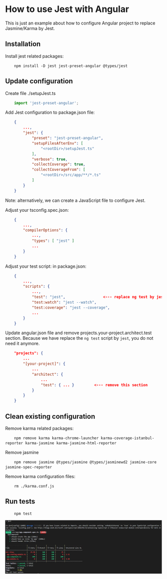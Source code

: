 # How to use Jest with Angular

This is just an example about how to configure Angular project to replace Jasmine/Karma by Jest.

## Installation
Install jest related packages:
```console
	npm install -D jest jest-preset-angular @types/jest
```

## Update configuration
Create file ./setupJest.ts
```typescript
	import 'jest-preset-angular';
```

Add Jest configuration to package.json file:
```json
	{
		...,
		"jest": {
			"preset": "jest-preset-angular",
			"setupFilesAfterEnv": [
				"<rootDir>/setupJest.ts"
			],
			"verbose": true,
			"collectCoverage": true,
			"collectCoverageFrom": [
				"<rootDir>/src/app/**/*.ts"
			]
		}
	}
```

Note: alternatively, we can create a JavaScript file to configure Jest.

Adjust your tsconfig.spec.json:
```json
	{
		...,
		"compilerOptions": {
			...,
			"types": [ "jest" ]
			...
		}
	}
```


Adjust your test script: in package.json:
```json
	{
		...,
		"scripts": {
			...,
			"test": "jest",					<--- replace ng test by jest
			"test:watch": "jest --watch",
			"test:coverage": "jest --coverage",
			...
		}
	}
```

Update angular.json file and remove projects.your-project.architect.test section.
Because we have replace the ```ng test``` script by ```jest```, you do not need it anymore.
```json
	"projects": {
		...
		"[your-project]": {
			...
			"architect": {
				...
				"test": { ... }			<--- remove this section
			}
		}
	}
```


## Clean existing configuration
Remove karma related packages:
```console
	npm remove karma karma-chrome-launcher karma-coverage-istanbul-reporter karma-jasmine karma-jasmine-html-reporter
```

Remove jasmine
```console
	npm remove jasmine @types/jasmine @types/jasminewd2 jasmine-core jasmine-spec-reporter
```

Remove karma configuration files:
```console
	rm ./karma.conf.js
```

## Run tests

```console
	npm test
```

![run test](./console-npm-test.jpg)
